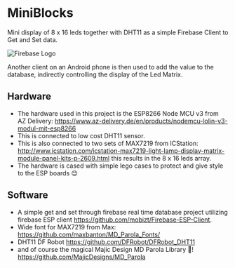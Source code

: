 # MiniBlocks
Mini display of 8 x 16 leds together with DHT11 as a simple Firebase Client to Get and Set data.

![Firebase Logo](https://www.gstatic.com/devrel-devsite/prod/vd277a93d7226f1fcf53372e6780919bb823bca6ca1c3adbaa8a14ef6554ad67d/firebase/images/lockup.svg)

Another client on an Android phone is then used to add the value to the database, indirectly controlling the display of the Led Matrix.

## Hardware
- The hardware used in this project is the ESP8266 Node MCU v3 from AZ Delivery: https://www.az-delivery.de/en/products/nodemcu-lolin-v3-modul-mit-esp8266
- This is connected to low cost DHT11 sensor.
- This is also connected to two sets of MAX7219 from ICStation: http://www.icstation.com/icstation-max7219-light-lamp-display-matrix-module-panel-kits-p-2609.html this results in the 8 x 16 leds array.
- The hardware is cased with simple lego cases to protect and give style to the ESP boards 😊

## Software
- A simple get and set through firebase real time database project utilizing firebase ESP client https://github.com/mobizt/Firebase-ESP-Client.
- Wide font for MAX7219 from Max: https://github.com/maxbanton/MD_Parola_Fonts/
- DHT11 DF Robot https://github.com/DFRobot/DFRobot_DHT11
- and of course the magical Majic Design MD Parola Library 🎨! https://github.com/MajicDesigns/MD_Parola
